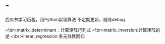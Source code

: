# -
西瓜书学习历程，用Python实现算法
不定期更新，随缘debug

<\br>matrix_determinant：计算矩阵行列式
<\br>matrix_inversion:计算矩阵的逆
<\br>linear_regression:多元线性回归
